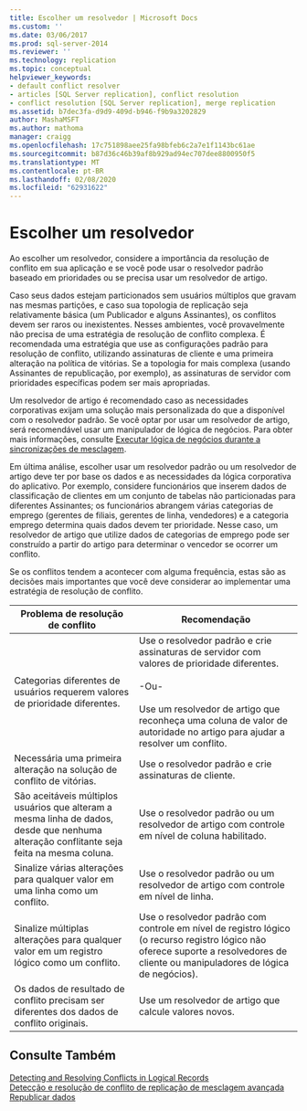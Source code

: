 ```yaml
---
title: Escolher um resolvedor | Microsoft Docs
ms.custom: ''
ms.date: 03/06/2017
ms.prod: sql-server-2014
ms.reviewer: ''
ms.technology: replication
ms.topic: conceptual
helpviewer_keywords:
- default conflict resolver
- articles [SQL Server replication], conflict resolution
- conflict resolution [SQL Server replication], merge replication
ms.assetid: b7dec3fa-d9d9-409d-b946-f9b9a3202829
author: MashaMSFT
ms.author: mathoma
manager: craigg
ms.openlocfilehash: 17c751898aee25fa98bfeb6c2a7e1f1143bc61ae
ms.sourcegitcommit: b87d36c46b39af8b929ad94ec707dee8800950f5
ms.translationtype: MT
ms.contentlocale: pt-BR
ms.lasthandoff: 02/08/2020
ms.locfileid: "62931622"
---
```

# <a name="choose-a-resolver"></a>Escolher um resolvedor
  Ao escolher um resolvedor, considere a importância da resolução de conflito em sua aplicação e se você pode usar o resolvedor padrão baseado em prioridades ou se precisa usar um resolvedor de artigo.  
  
 Caso seus dados estejam particionados sem usuários múltiplos que gravam nas mesmas partições, e caso sua topologia de replicação seja relativamente básica (um Publicador e alguns Assinantes), os conflitos devem ser raros ou inexistentes. Nesses ambientes, você provavelmente não precisa de uma estratégia de resolução de conflito complexa. É recomendada uma estratégia que use as configurações padrão para resolução de conflito, utilizando assinaturas de cliente e uma primeira alteração na política de vitórias. Se a topologia for mais complexa (usando Assinantes de republicação, por exemplo), as assinaturas de servidor com prioridades específicas podem ser mais apropriadas.  
  
 Um resolvedor de artigo é recomendado caso as necessidades corporativas exijam uma solução mais personalizada do que a disponível com o resolvedor padrão. Se você optar por usar um resolvedor de artigo, será recomendável usar um manipulador de lógica de negócios. Para obter mais informações, consulte [Executar lógica de negócios durante a sincronizações de mesclagem](execute-business-logic-during-merge-synchronization.md).  
  
 Em última análise, escolher usar um resolvedor padrão ou um resolvedor de artigo deve ter por base os dados e as necessidades da lógica corporativa do aplicativo. Por exemplo, considere funcionários que inserem dados de classificação de clientes em um conjunto de tabelas não particionadas para diferentes Assinantes; os funcionários abrangem várias categorias de emprego (gerentes de filiais, gerentes de linha, vendedores) e a categoria emprego determina quais dados devem ter prioridade. Nesse caso, um resolvedor de artigo que utilize dados de categorias de emprego pode ser construído a partir do artigo para determinar o vencedor se ocorrer um conflito.  
  
 Se os conflitos tendem a acontecer com alguma frequência, estas são as decisões mais importantes que você deve considerar ao implementar uma estratégia de resolução de conflito.  
  
|Problema de resolução de conflito|Recomendação|  
|-------------------------------|--------------------|  
|Categorias diferentes de usuários requerem valores de prioridade diferentes.|Use o resolvedor padrão e crie assinaturas de servidor com valores de prioridade diferentes.<br /><br /> -Ou-<br /><br /> Use um resolvedor de artigo que reconheça uma coluna de valor de autoridade no artigo para ajudar a resolver um conflito.|  
|Necessária uma primeira alteração na solução de conflito de vitórias.|Use o resolvedor padrão e crie assinaturas de cliente.|  
|São aceitáveis múltiplos usuários que alteram a mesma linha de dados, desde que nenhuma alteração conflitante seja feita na mesma coluna.|Use o resolvedor padrão ou um resolvedor de artigo com controle em nível de coluna habilitado.|  
|Sinalize várias alterações para qualquer valor em uma linha como um conflito.|Use o resolvedor padrão ou um resolvedor de artigo com controle em nível de linha.|  
|Sinalize múltiplas alterações para qualquer valor em um registro lógico como um conflito.|Use o resolvedor padrão com controle em nível de registro lógico (o recurso registro lógico não oferece suporte a resolvedores de cliente ou manipuladores de lógica de negócios).|  
|Os dados de resultado de conflito precisam ser diferentes dos dados de conflito originais.|Use um resolvedor de artigo que calcule valores novos.|  
  
## <a name="see-also"></a>Consulte Também  
 [Detecting and Resolving Conflicts in Logical Records](advanced-merge-replication-conflict-resolving-in-logical-record.md)   
 [Detecção e resolução de conflito de replicação de mesclagem avançada](advanced-merge-replication-conflict-detection-and-resolution.md)   
 [Republicar dados](../republish-data.md)  
  
  

